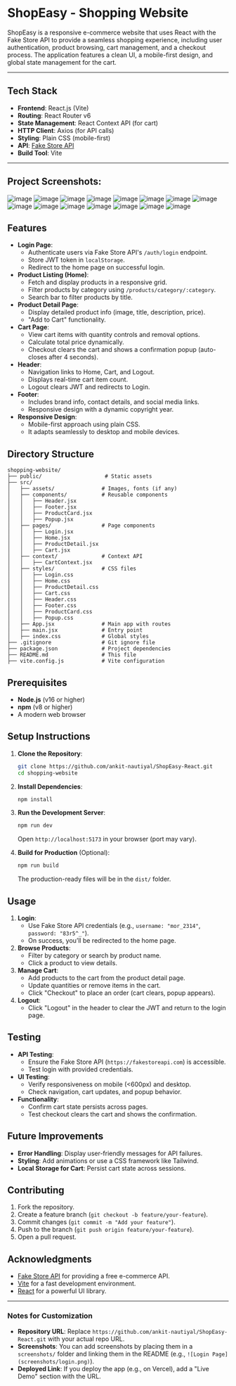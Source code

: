 
# ShopEasy - Shopping Website

ShopEasy is a responsive e-commerce website that uses React with the Fake Store API to provide a seamless shopping experience, including user authentication, product browsing, cart management, and a checkout process. The application features a clean UI, a mobile-first design, and global state management for the cart.

---

## Tech Stack

- **Frontend**: React.js (Vite)
- **Routing**: React Router v6
- **State Management**: React Context API (for cart)
- **HTTP Client**: Axios (for API calls)
- **Styling**: Plain CSS (mobile-first)
- **API**: [Fake Store API](https://fakestoreapi.com/docs)
- **Build Tool**: Vite

---

## Project Screenshots:
![image](https://github.com/user-attachments/assets/d3ec9b9d-fba4-4afd-b86b-6f996f89ab98)
![image](https://github.com/user-attachments/assets/450ac38d-b679-4509-b156-205f88b9a7ef)
![image](https://github.com/user-attachments/assets/80d6c95c-fc5a-4a7d-ad26-5b523f347767)
![image](https://github.com/user-attachments/assets/e237e402-d302-462c-9242-79086be89263)
![image](https://github.com/user-attachments/assets/51a5abc8-1480-403b-99ee-224bbd8a420d)
![image](https://github.com/user-attachments/assets/935320d6-90aa-4dca-b888-05342cd4a41e)
![image](https://github.com/user-attachments/assets/377a9d0f-6b98-4dc7-83b9-cd62929b0f5f)
![image](https://github.com/user-attachments/assets/2eab3a71-63ac-4a63-a2e2-04096d36da44)
![image](https://github.com/user-attachments/assets/6ec60a36-0605-4c60-b0c9-a980089aa47d)
![image](https://github.com/user-attachments/assets/82e6f4aa-b662-4ad6-818f-380ec9bf751f)
![image](https://github.com/user-attachments/assets/c30f30f6-e06f-4ecf-a144-1743c77bfe6c)
![image](https://github.com/user-attachments/assets/d4301588-97c2-4d8a-9d26-7d6b0724a870)
![image](https://github.com/user-attachments/assets/cdbc764d-ebfa-4b72-b6cc-2b577a8a77c9)
![image](https://github.com/user-attachments/assets/11509700-60de-43fb-bf09-e7c16867ddd7)
![image](https://github.com/user-attachments/assets/fd9416c3-8c83-4ee8-a647-5f2e87b50106)



## Features

- **Login Page**:
  - Authenticate users via Fake Store API's `/auth/login` endpoint.
  - Store JWT token in `localStorage`.
  - Redirect to the home page on successful login.
- **Product Listing (Home)**:
  - Fetch and display products in a responsive grid.
  - Filter products by category using `/products/category/:category`.
  - Search bar to filter products by title.
- **Product Detail Page**:
  - Display detailed product info (image, title, description, price).
  - "Add to Cart" functionality.
- **Cart Page**:
  - View cart items with quantity controls and removal options.
  - Calculate total price dynamically.
  - Checkout clears the cart and shows a confirmation popup (auto-closes after 4 seconds).
- **Header**:
  - Navigation links to Home, Cart, and Logout.
  - Displays real-time cart item count.
  - Logout clears JWT and redirects to Login.
- **Footer**:
  - Includes brand info, contact details, and social media links.
  - Responsive design with a dynamic copyright year.
- **Responsive Design**:
  - Mobile-first approach using plain CSS.
  - It adapts seamlessly to desktop and mobile devices.



## Directory Structure

```
shopping-website/
├── public/                    # Static assets
├── src/
│   ├── assets/               # Images, fonts (if any)
│   ├── components/           # Reusable components
│   │   ├── Header.jsx
│   │   ├── Footer.jsx
│   │   ├── ProductCard.jsx
│   │   ├── Popup.jsx
│   ├── pages/                # Page components
│   │   ├── Login.jsx
│   │   ├── Home.jsx
│   │   ├── ProductDetail.jsx
│   │   ├── Cart.jsx
│   ├── context/              # Context API
│   │   ├── CartContext.jsx
│   ├── styles/               # CSS files
│   │   ├── Login.css
│   │   ├── Home.css
│   │   ├── ProductDetail.css
│   │   ├── Cart.css
│   │   ├── Header.css
│   │   ├── Footer.css
│   │   ├── ProductCard.css
│   │   ├── Popup.css
│   ├── App.jsx               # Main app with routes
│   ├── main.jsx              # Entry point
│   ├── index.css             # Global styles
├── .gitignore                # Git ignore file
├── package.json              # Project dependencies
├── README.md                 # This file
├── vite.config.js            # Vite configuration
```

## Prerequisites

- **Node.js** (v16 or higher)
- **npm** (v8 or higher)
- A modern web browser

## Setup Instructions

1. **Clone the Repository**:
   ```bash
   git clone https://github.com/ankit-nautiyal/ShopEasy-React.git
   cd shopping-website
   ```

2. **Install Dependencies**:
   ```bash
   npm install
   ```

3. **Run the Development Server**:
   ```bash
   npm run dev
   ```
   Open `http://localhost:5173` in your browser (port may vary).

4. **Build for Production** (Optional):
   ```bash
   npm run build
   ```
   The production-ready files will be in the `dist/` folder.

## Usage

1. **Login**:
   - Use Fake Store API credentials (e.g., `username: "mor_2314"`, `password: "83r5^_"`).
   - On success, you’ll be redirected to the home page.
2. **Browse Products**:
   - Filter by category or search by product name.
   - Click a product to view details.
3. **Manage Cart**:
   - Add products to the cart from the product detail page.
   - Update quantities or remove items in the cart.
   - Click "Checkout" to place an order (cart clears, popup appears).
4. **Logout**:
   - Click "Logout" in the header to clear the JWT and return to the login page.

## Testing

- **API Testing**:
  - Ensure the Fake Store API (`https://fakestoreapi.com`) is accessible.
  - Test login with provided credentials.
- **UI Testing**:
  - Verify responsiveness on mobile (<600px) and desktop.
  - Check navigation, cart updates, and popup behavior.
- **Functionality**:
  - Confirm cart state persists across pages.
  - Test checkout clears the cart and shows the confirmation.

## Future Improvements

- **Error Handling**: Display user-friendly messages for API failures.
- **Styling**: Add animations or use a CSS framework like Tailwind.
- **Local Storage for Cart**: Persist cart state across sessions.

## Contributing

1. Fork the repository.
2. Create a feature branch (`git checkout -b feature/your-feature`).
3. Commit changes (`git commit -m "Add your feature"`).
4. Push to the branch (`git push origin feature/your-feature`).
5. Open a pull request.


## Acknowledgments

- [Fake Store API](https://fakestoreapi.com) for providing a free e-commerce API.
- [Vite](https://vitejs.dev) for a fast development environment.
- [React](https://reactjs.org) for a powerful UI library.

---

### Notes for Customization
- **Repository URL**: Replace `https://github.com/ankit-nautiyal/ShopEasy-React.git` with your actual repo URL.
- **Screenshots**: You can add screenshots by placing them in a `screenshots/` folder and linking them in the README (e.g., `![Login Page](screenshots/login.png)`).
- **Deployed Link**: If you deploy the app (e.g., on Vercel), add a "Live Demo" section with the URL.



